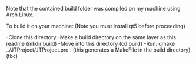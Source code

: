 Note that the contained build folder was compiled on my machine using Arch Linux. 

To build it on your machine: (Note you must install qt5 before proceeding)

-Clone this directory
-Make a build directory on the same layer as this readme (mkdir build)
-Move into this directory (cd build)
-Run: qmake ../JTProject/JTProject.pro .  (this generates a MakeFile in the build directory)
(tbc)
